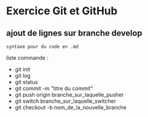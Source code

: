 # Exercice Git et GitHub

## ajout de lignes sur branche develop

`syntaxe pour du code en .md`

liste commande :

- git init
- git log
- git status
- git commit -m "titre du commit"
- git push origin branche_sur_laquelle_pusher
- git switch branche_sur_laquelle_switcher
- git checkout -b nom_de_la_nouvelle_branche
